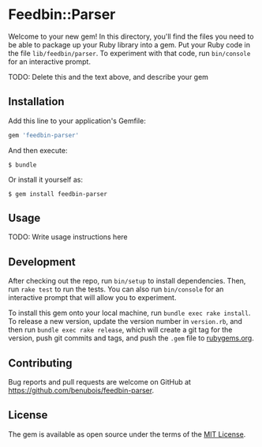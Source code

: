 # Feedbin::Parser

Welcome to your new gem! In this directory, you'll find the files you need to be able to package up your Ruby library into a gem. Put your Ruby code in the file `lib/feedbin/parser`. To experiment with that code, run `bin/console` for an interactive prompt.

TODO: Delete this and the text above, and describe your gem

## Installation

Add this line to your application's Gemfile:

```ruby
gem 'feedbin-parser'
```

And then execute:

    $ bundle

Or install it yourself as:

    $ gem install feedbin-parser

## Usage

TODO: Write usage instructions here

## Development

After checking out the repo, run `bin/setup` to install dependencies. Then, run `rake test` to run the tests. You can also run `bin/console` for an interactive prompt that will allow you to experiment.

To install this gem onto your local machine, run `bundle exec rake install`. To release a new version, update the version number in `version.rb`, and then run `bundle exec rake release`, which will create a git tag for the version, push git commits and tags, and push the `.gem` file to [rubygems.org](https://rubygems.org).

## Contributing

Bug reports and pull requests are welcome on GitHub at https://github.com/benubois/feedbin-parser.

## License

The gem is available as open source under the terms of the [MIT License](https://opensource.org/licenses/MIT).
